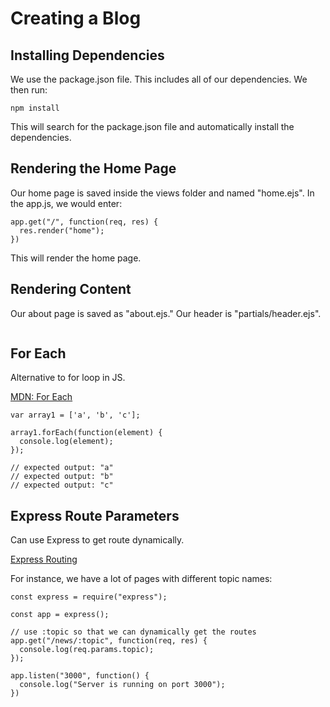 # Creating a Blog

## Installing Dependencies

We use the package.json file. This includes all of our dependencies. We then run:

```
npm install
```

This will search for the package.json file and automatically install the dependencies. 


## Rendering the Home Page

Our home page is saved inside the views folder and named "home.ejs". In the app.js, we would enter:

```
app.get("/", function(req, res) {
  res.render("home");
})
```

This will render the home page. 

## Rendering Content

Our about page is saved as "about.ejs." Our header is "partials/header.ejs". 

```
```





## For Each 

Alternative to for loop in JS. 

[MDN: For Each](https://developer.mozilla.org/en-US/docs/Web/JavaScript/Reference/Global_Objects/Array/forEach)

```
var array1 = ['a', 'b', 'c'];

array1.forEach(function(element) {
  console.log(element);
});

// expected output: "a"
// expected output: "b"
// expected output: "c"
```

## Express Route Parameters

Can use Express to get route dynamically. 

[Express Routing](https://expressjs.com/en/guide/routing.html)

For instance, we have a lot of pages with different topic names:

```
const express = require("express");

const app = express();

// use :topic so that we can dynamically get the routes
app.get("/news/:topic", function(req, res) {
  console.log(req.params.topic);
});

app.listen("3000", function() {
  console.log("Server is running on port 3000");
})
```




